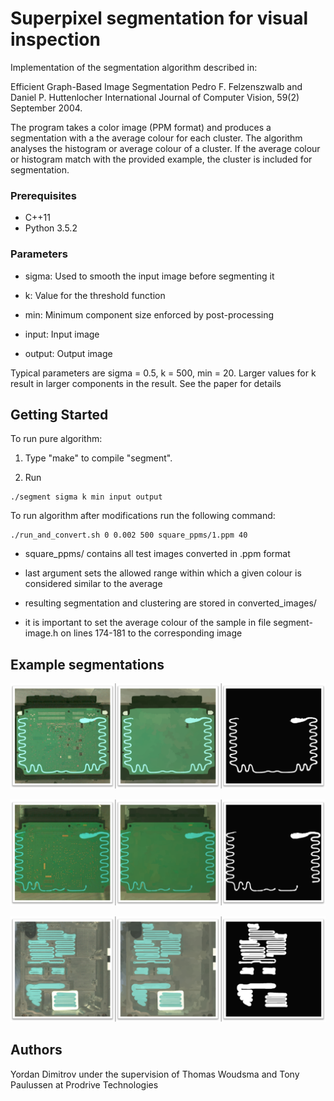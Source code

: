 # Superpixel segmentation for visual inspection
Implementation of the segmentation algorithm described in:

Efficient Graph-Based Image Segmentation
Pedro F. Felzenszwalb and Daniel P. Huttenlocher
International Journal of Computer Vision, 59(2) September 2004.

The program takes a color image (PPM format) and produces a segmentation with a the average colour for each cluster. The algorithm analyses the histogram or average colour of a cluster. If the average colour or histogram match with the provided example, the cluster is included for segmentation.

### Prerequisites
- C++11
- Python 3.5.2

### Parameters

- sigma: Used to smooth the input image before segmenting it

- k: Value for the threshold function

- min: Minimum component size enforced by post-processing

- input: Input image

- output: Output image

Typical parameters are sigma = 0.5, k = 500, min = 20.
Larger values for k result in larger components in the result. See the paper for details

## Getting Started
To run pure algorithm:

1) Type "make" to compile "segment".

2) Run 
```
./segment sigma k min input output
```

To run algorithm after modifications run the following command:
```
./run_and_convert.sh 0 0.002 500 square_ppms/1.ppm 40
```
- square_ppms/ contains all test images converted in .ppm format

- last argument sets the allowed range within which a given colour is considered similar to the average



- resulting segmentation and clustering are stored in converted_images/

- it is important to set the average colour of the sample in file segment-image.h on lines 174-181 to the corresponding image
## Example segmentations

![example1](https://github.com/ydimitrov/superpixel_segmentation/blob/master/examples/example1.png?raw=true)

![example2](https://github.com/ydimitrov/superpixel_segmentation/blob/master/examples/example2.png?raw=true)

![example3](https://github.com/ydimitrov/superpixel_segmentation/blob/master/examples/example3.png?raw=true)

## Authors
Yordan Dimitrov under the supervision of Thomas Woudsma and Tony Paulussen at Prodrive Technologies
